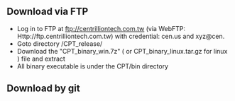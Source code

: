 ## Download via FTP

- Log in to FTP at ftp://centrilliontech.com.tw (via WebFTP: Http://ftp.centrilliontech.com.tw) with credential: cen.us and xyz@cen. 
- Goto directory /CPT_release/  
- Download the "CPT_binary_win.7z" ( or CPT_binary_linux.tar.gz for linux ) file and extract
- All binary executable is under the CPT/bin directory

## Download by git